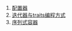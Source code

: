 1. [配置器](https://github.com/LiTianxiong/Standard-Template-Library/blob/master/Note/配置器.md)
2. [迭代器与traits编程方式](https://github.com/LiTianxiong/Standard-Template-Library/blob/master/Note/迭代器.md)
3. [序列式容器](https://github.com/LiTianxiong/Standard-Template-Library/blob/master/Note/序列式容器.md)

